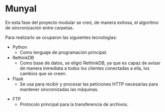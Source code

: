 # Munyal
En esta fase del proyecto modular se creó, de manera exitosa, el algoritmo de sincronización entre carpetas.

Para realizarlo se ocuparon las siguientes tecnologias:
+ Python
  - Como lenguaje de programación principal.
+ RethinkDB
  - Como base de datos, se eligió RethinkDB, ya que es capaz de avisar de manera inmediata a todos los clientes conectadas a ella, los cambios que se creen.
+ Flask
  - Se usa para recibir y procesar las peticiones HTTP necesarias para mantener sincronizadas las máquinas.
- FTP
  - Protocolo principal para la transferencia de archivos.
